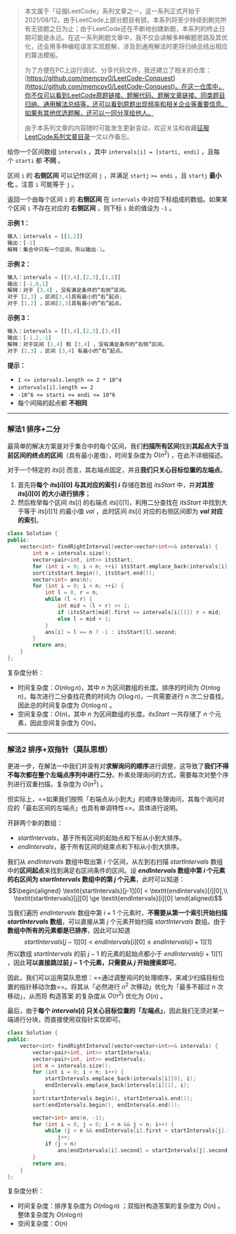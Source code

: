 > 本文属于「征服LeetCode」系列文章之一，这一系列正式开始于2021/08/12。由于LeetCode上部分题目有锁，本系列将至少持续到刷完所有无锁题之日为止；由于LeetCode还在不断地创建新题，本系列的终止日期可能是永远。在这一系列刷题文章中，我不仅会讲解多种解题思路及其优化，还会用多种编程语言实现题解，涉及到通用解法时更将归纳总结出相应的算法模板。
> <b></b>
> 
> 为了方便在PC上运行调试、分享代码文件，我还建立了相关的仓库：[https://github.com/memcpy0/LeetCode-Conquest](https://github.com/memcpy0/LeetCode-Conquest)。在这一仓库中，你不仅可以看到LeetCode原题链接、题解代码、题解文章链接、同类题目归纳、通用解法总结等，还可以看到原题出现频率和相关企业等重要信息。如果有其他优选题解，还可以一同分享给他人。
> <b></b>
> 
> 由于本系列文章的内容随时可能发生更新变动，欢迎关注和收藏[征服LeetCode系列文章目录](https://memcpy0.blog.csdn.net/article/details/119656559)一文以作备忘。

给你一个区间数组 `intervals` ，其中 `intervals[i] = [starti, endi]` ，且每个 `starti` 都 **不同** 。

区间 `i` 的 **右侧区间** 可以记作区间 `j` ，并满足 `startj` `>= endi` ，且 `startj` **最小化** 。注意 `i` 可能等于 `j` 。

返回一个由每个区间 `i` 的 **右侧区间** 在 `intervals` 中对应下标组成的数组。如果某个区间 `i` 不存在对应的 **右侧区间** ，则下标 `i` 处的值设为 `-1` 。

**示例 1：**
```js
输入：intervals = [[1,2]]
输出：[-1]
解释：集合中只有一个区间，所以输出-1。
```
**示例 2：**
```js
输入：intervals = [[3,4],[2,3],[1,2]]
输出：[-1,0,1]
解释：对于 [3,4] ，没有满足条件的“右侧”区间。
对于 [2,3] ，区间[3,4]具有最小的“右”起点;
对于 [1,2] ，区间[2,3]具有最小的“右”起点。
```
**示例 3：**
```js
输入：intervals = [[1,4],[2,3],[3,4]]
输出：[-1,2,-1]
解释：对于区间 [1,4] 和 [3,4] ，没有满足条件的“右侧”区间。
对于 [2,3] ，区间 [3,4] 有最小的“右”起点。
```
**提示：**
- `1 <= intervals.length <= 2 * 10^4`
- `intervals[i].length == 2`
- `-10^6 <= starti <= endi <= 10^6`
- 每个间隔的起点都 **不相同**

---
### 解法1 排序+二分
最简单的解决方案是对于集合中的每个区间，我们**扫描所有区间**找到**其起点大于当前区间的终点的区间**（具有最小差值），时间复杂度为 $O(n^2)$ ，在此不详细描述。

对于一个特定的 $its[i]$ 而言，其右端点固定，并且**我们只关心目标位置的左端点**。
1. 首先将**每个 $its[i][0]$ 与其对应的索引 $i$** 存储在数组 $itsStart$ 中，并**对其按 $its[i][0]$ 的大小进行排序**；
2. 然后枚举每个区间 $its[i]$ 的右端点 $its[i][1]$，利用二分查找在 $itsStart$ 中找到大于等于 $its[i][1]$ 的最小值 $val$ ，此时区间 $its[i]$ 对应的右侧区间即为 **$val$ 对应的索引**。
```cpp
class Solution {
public:
    vector<int> findRightInterval(vector<vector<int>>& intervals) {
        int n = intervals.size();
        vector<pair<int, int>> itsStart;
        for (int i = 0; i < n; ++i) itsStart.emplace_back(intervals[i][0], i);
        sort(itsStart.begin(), itsStart.end());
        vector<int> ans(n);
        for (int i = 0; i < n; ++i) {
            int l = 0, r = n;
            while (l < r) {
                int mid = (l + r) >> 1;
                if (itsStart[mid].first >= intervals[i][1]) r = mid;
                else l = mid + 1;
            }
            ans[i] = l == n ? -1 : itsStart[l].second;
        }
        return ans;
    }
};
```
复杂度分析：
- 时间复杂度：$O(n \log n)$，其中 $n$ 为区间数组的长度。排序的时间为 $O(n \log n)$，每次进行二分查找花费的时间为 $O(\log n)$，一共需要进行 $n$ 次二分查找，因此总的时间复杂度为 $O(n \log n)$ 。
- 空间复杂度：$O(n)$，其中 $n$ 为区间数组的长度。$itsStart$ 一共存储了 $n$ 个元素，因此空间复杂度为 $O(n)$。

---
### 解法2 排序+双指针（莫队思想）
更进一步，在解法一中我们并没有对**求解询问的顺序**进行调整，这导致了**我们不得不每次都在整个左端点序列中进行二分**。朴素处理询问的方式，需要每次对整个序列进行双重扫描，复杂度为 $O(n^2)$ 。

但实际上，==如果我们按照「右端点从小到大」的顺序处理询问，其每个询问对应的「最右区间的左端点」也具有单调特性==。具体进行说明。

开辟两个新的数组：
- $startIntervals$，基于所有区间的起始点和下标从小到大排序。
- $endIntervals$，基于所有区间的结束点和下标从小到大排序。

我们从 $endIntervals$ 数组中取出第 $i$ 个区间，从左到右扫描 $startIntervals$ 数组中的**区间起点**来找到满足右区间条件的区间。设 **$endIntervals$ 数组中第 $i$ 个元素的右区间为 $startIntervals$ 数组中的第 $j$ 个元素**，此时可以知道： 
$$\begin{aligned}
\textit{startIntervals}[j-1][0] < \textit{endIntervals}[i][0],\\ \textit{startIntervals}[j][0] \ge \textit{endIntervals}[i][0] \end{aligned}$$

当我们遍历 $endIntervals$ 数组中第 $i+1$ 个元素时，**不需要从第一个索引开始扫描 $startIntervals$ 数组**，可以直接从第 $j$ 个元素开始扫描 $startIntervals$ 数组。由于**数组中所有的元素都是已排序**，因此可以知道 
$$\textit{startIntervals}[j-1][0] < \textit{endIntervals}[i][0] \le \textit{endIntervals}[i+1][1]$$
所以数组 $startIntervals$ 的前 $j−1$ 的元素的起始点都小于 $endIntervals[i+1][1]$ ，因此**可以直接跳过前 $j-1$ 个元素，只需要从 $j$ 开始搜索即可**。
 
因此，我们可以运用莫队思想：==通过调整询问的处理顺序，来减少扫描目标位置的指针移动次数==。将其从「必然进行 $n^2$ 次移动」优化为「最多不超过 $n$ 次移动」，从而将 构造答案 的复杂度从 $O(n^2)$ 优化为 $O(n)$ 。

最后，由于**每个 $intervals[i]$ 只关心目标位置的「左端点」**，因此我们无须对某一端进行分块，而直接使用双指针实现即可。
```cpp
class Solution {
public:
    vector<int> findRightInterval(vector<vector<int>>& intervals) {
        vector<pair<int, int>> startIntervals;
        vector<pair<int, int>> endIntervals;
        int n = intervals.size();
        for (int i = 0; i < n; i++) {
            startIntervals.emplace_back(intervals[i][0], i);
            endIntervals.emplace_back(intervals[i][1], i);
        }
        sort(startIntervals.begin(), startIntervals.end());
        sort(endIntervals.begin(), endIntervals.end());

        vector<int> ans(n, -1);
        for (int i = 0, j = 0; i < n && j < n; i++) {
            while (j < n && endIntervals[i].first > startIntervals[j].first)
                j++;
            if (j < n)
                ans[endIntervals[i].second] = startIntervals[j].second;
        }
        return ans;
    }
};
```
复杂度分析：
- 时间复杂度：排序复杂度为 $O(n\log n)$ ；双指针构造答案的复杂度为 $O(n)$ 。整体复杂度为 $O(n\log{n})$
- 空间复杂度：$O(n)$